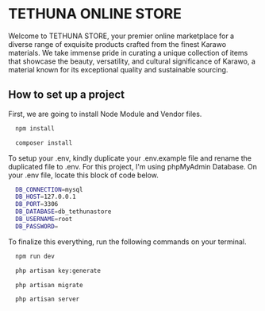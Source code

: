 
# TETHUNA ONLINE STORE

Welcome to TETHUNA STORE, your premier online marketplace for a diverse range of exquisite products crafted from the finest Karawo materials. We take immense pride in curating a unique collection of items that showcase the beauty, versatility, and cultural significance of Karawo, a material known for its exceptional quality and sustainable sourcing.


## How to set up a project

First, we are going to install Node Module and Vendor files.

```bash
  npm install
```
```bash
  composer install
```

To setup your .env, kindly duplicate your .env.example file and rename the duplicated file to .env.
For this project, I'm using phpMyAdmin Database. On your .env file, locate this block of code below.

```bash
  DB_CONNECTION=mysql
  DB_HOST=127.0.0.1
  DB_PORT=3306
  DB_DATABASE=db_tethunastore
  DB_USERNAME=root
  DB_PASSWORD=
```
To finalize this everything, run the following commands on your terminal.

```bash
  npm run dev

  php artisan key:generate

  php artisan migrate

  php artisan server
```